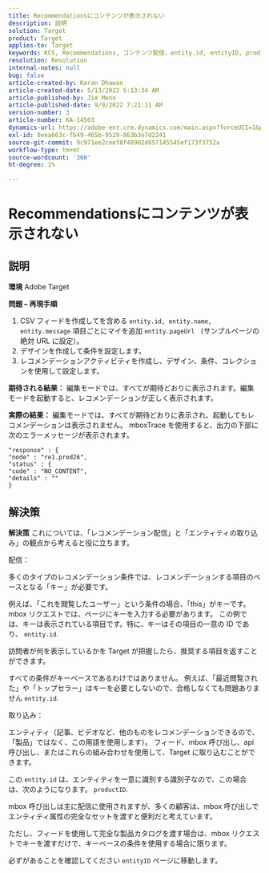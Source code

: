 ```yaml
---
title: Recommendationsにコンテンツが表示されない
description: 説明
solution: Target
product: Target
applies-to: Target
keywords: KCS, Recommendations, コンテンツ配信，entity.id, entityID, productID, キー，識別子
resolution: Resolution
internal-notes: null
bug: false
article-created-by: Karan Dhawan
article-created-date: 5/13/2022 5:13:34 AM
article-published-by: Jim Menn
article-published-date: 9/9/2022 7:21:11 AM
version-number: 3
article-number: KA-14503
dynamics-url: https://adobe-ent.crm.dynamics.com/main.aspx?forceUCI=1&pagetype=entityrecord&etn=knowledgearticle&id=45c52a6f-7bd2-ec11-a7b5-00224809c101
exl-id: 0eea663c-fb49-465b-9529-863b3e7d2241
source-git-commit: 9c971ee2ceef8f48902d857145545ef173f3752a
workflow-type: tm+mt
source-wordcount: '360'
ht-degree: 1%

---
```


# Recommendationsにコンテンツが表示されない

## 説明


<b>環境</b>
Adobe Target

<b>問題 – 再現手順</b>

1. CSV フィードを作成してを含める `entity.id, entity.name, entity.message` 項目ごとにマイを追加 `entity.pageUrl` （サンプルページの絶対 URL に設定）。
2. デザインを作成して条件を設定します。
3. レコメンデーションアクティビティを作成し、デザイン、条件、コレクションを使用して設定します。


<b>期待される結果：</b>
編集モードでは、すべてが期待どおりに表示されます。編集モードを起動すると、レコメンデーションが正しく表示されます。

<b>実際の結果：</b>
&#x200B;&#x200B;&#x200B;&#x200B;&#x200B;&#x200B; &#x200B;編集モードでは、すべてが期待どおりに表示され、起動してもレコメンデーションは表示されません。
mboxTrace を使用すると、出力の下部に次のエラーメッセージが表示されます。

```
"response" : {
"node" : "re1.prod26",
"status" : {
"code" : "NO_CONTENT",
"details" : ""
}
```

## 解決策


<b>解決策</b>
これについては、「レコメンデーション配信」と「エンティティの取り込み」の観点から考えると役に立ちます。



配信：

多くのタイプのレコメンデーション条件では、レコメンデーションする項目のベースとなる「キー」が必要です。

例えば、「これを閲覧したユーザー」という条件の場合、「this」がキーです。 mbox リクエストでは、ページにキーを入力する必要があります。 この例では、キーは表示されている項目です。特に、キーはその項目の一意の ID であり、 `entity.id`.

訪問者が何を表示しているかを Target が把握したら、推奨する項目を返すことができます。

すべての条件がキーベースであるわけではありません。 例えば、「最近閲覧された」や「トップセラー」はキーを必要としないので、合格しなくても問題ありません `entity.id`.



取り込み：

エンティティ（記事、ビデオなど、他のものをレコメンデーションできるので、「製品」ではなく、この用語を使用します）。 フィード、mbox 呼び出し、api 呼び出し、またはこれらの組み合わせを使用して、Target に取り込むことができます。

この `entity.id` は、エンティティを一意に識別する識別子なので、この場合は、次のようになります。 `productID`.

mbox 呼び出しは主に配信に使用されますが、多くの顧客は、mbox 呼び出しでエンティティ属性の完全なセットを渡すと便利だと考えています。

ただし、フィードを使用して完全な製品カタログを渡す場合は、mbox リクエストでキーを渡すだけで、キーベースの条件を使用する場合に限ります。



必ずがあることを確認してください `entityID` ページに移動します。
